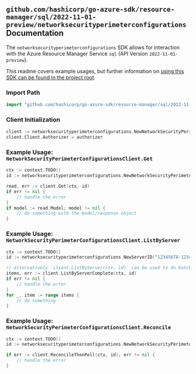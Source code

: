 
## `github.com/hashicorp/go-azure-sdk/resource-manager/sql/2022-11-01-preview/networksecurityperimeterconfigurations` Documentation

The `networksecurityperimeterconfigurations` SDK allows for interaction with the Azure Resource Manager Service `sql` (API Version `2022-11-01-preview`).

This readme covers example usages, but further information on [using this SDK can be found in the project root](https://github.com/hashicorp/go-azure-sdk/tree/main/docs).

### Import Path

```go
import "github.com/hashicorp/go-azure-sdk/resource-manager/sql/2022-11-01-preview/networksecurityperimeterconfigurations"
```


### Client Initialization

```go
client := networksecurityperimeterconfigurations.NewNetworkSecurityPerimeterConfigurationsClientWithBaseURI("https://management.azure.com")
client.Client.Authorizer = authorizer
```


### Example Usage: `NetworkSecurityPerimeterConfigurationsClient.Get`

```go
ctx := context.TODO()
id := networksecurityperimeterconfigurations.NewNetworkSecurityPerimeterConfigurationID("12345678-1234-9876-4563-123456789012", "example-resource-group", "serverValue", "networkSecurityPerimeterConfigurationValue")

read, err := client.Get(ctx, id)
if err != nil {
	// handle the error
}
if model := read.Model; model != nil {
	// do something with the model/response object
}
```


### Example Usage: `NetworkSecurityPerimeterConfigurationsClient.ListByServer`

```go
ctx := context.TODO()
id := networksecurityperimeterconfigurations.NewServerID("12345678-1234-9876-4563-123456789012", "example-resource-group", "serverValue")

// alternatively `client.ListByServer(ctx, id)` can be used to do batched pagination
items, err := client.ListByServerComplete(ctx, id)
if err != nil {
	// handle the error
}
for _, item := range items {
	// do something
}
```


### Example Usage: `NetworkSecurityPerimeterConfigurationsClient.Reconcile`

```go
ctx := context.TODO()
id := networksecurityperimeterconfigurations.NewNetworkSecurityPerimeterConfigurationID("12345678-1234-9876-4563-123456789012", "example-resource-group", "serverValue", "networkSecurityPerimeterConfigurationValue")

if err := client.ReconcileThenPoll(ctx, id); err != nil {
	// handle the error
}
```
